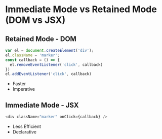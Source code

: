 # Immediate Mode vs Retained Mode (DOM vs JSX)

## Retained Mode - DOM

```js
var el = document.createElement('div');
el.className = 'marker';
const callback = () => {
  el.removeEventListener('click', callback)
})
el.addEventListener('click', callback)
```

- Faster
- Imperative

## Immediate Mode - JSX

```js
<div className="marker" onClick={callback} />
```

- Less Efficient
- Declarative
